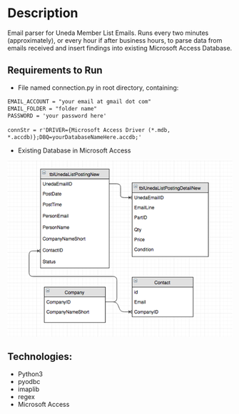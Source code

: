 
# Description

Email parser for Uneda Member List Emails. Runs every two minutes (approximately), or every hour if after business hours, to parse data from emails received and insert findings into existing Microsoft Access Database.

## Requirements to Run

* File named connection.py in root directory, containing:

```
EMAIL_ACCOUNT = "your email at gmail dot com"
EMAIL_FOLDER = "folder name"
PASSWORD = 'your password here'

connStr = r'DRIVER={Microsoft Access Driver (*.mdb, *.accdb)};DBQ=yourDatabaseNameHere.accdb;'
```

* Existing Database in Microsoft Access

<p align="center">
  <img src="email-parser-erd.png?raw=true" alt="ERD"/>
</p>

## Technologies:

* Python3
* pyodbc
* imaplib
* regex
* Microsoft Access
